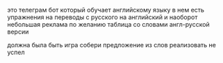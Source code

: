 это телеграм бот который обучает английскому языку
в нем есть упражнения на переводы с русского на английский и наоборот
небольшая реклама по желанию
таблица со словами англ-русской версии

должна была быть игра собери предложение из слов реализовать не успел
